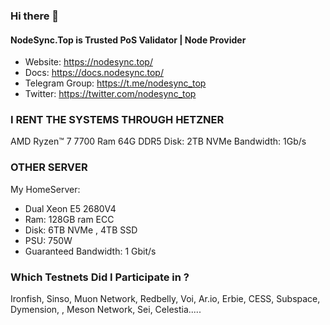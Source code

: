 ### Hi there 👋
#### NodeSync.Top is Trusted PoS Validator | Node Provider
- Website: ​https://nodesync.top/
- Docs: ​https://docs.nodesync.top/
- Telegram Group: ​https://t.me/nodesync_top
- Twitter: https://twitter.com/nodesync_top

### I RENT THE SYSTEMS THROUGH HETZNER
AMD Ryzen™ 7 7700
Ram 64G DDR5
Disk: 2TB NVMe
Bandwidth: 1Gb/s

### OTHER SERVER

My HomeServer:
- Dual Xeon E5 2680V4
- Ram: 128GB ram ECC
- Disk: 6TB NVMe , 4TB SSD
- PSU: 750W
- Guaranteed Bandwidth: 1 Gbit/s

### Which Testnets Did I Participate in ?
Ironfish, Sinso, Muon Network, Redbelly, Voi, Ar.io, Erbie, CESS, Subspace, Dymension, , Meson Network, Sei, Celestia.....
